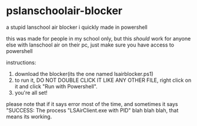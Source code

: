 # pslanschoolair-blocker
a stupid lanschool air blocker i quickly made in powershell

this was made for people in my school only, but this *should* work for anyone else with lanschool air on their pc, just make sure you have access to powershell

instructions:
1. download the blocker(its the one named lsairblocker.ps1)
2. to run it, DO NOT DOUBLE CLICK IT LIKE ANY OTHER FILE, right click on it and click "Run with Powershell".
3. you're all set!

please note that if it says error most of the time, and sometimes it says "SUCCESS: The process "LSAirClient.exe with PID" blah blah blah, that means its working.
